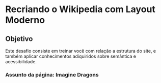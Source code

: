 # Recriando o Wikipedia com Layout Moderno

## Objetivo

Este desafio consiste em treinar você com relação a estrutura do site, e também aplicar conhecimentos adiquiridos sobre semântica e acessibilidade.

### Assunto da página: Imagine Dragons
